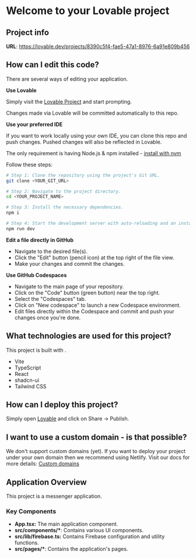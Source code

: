 # Welcome to your Lovable project

## Project info

**URL**: https://lovable.dev/projects/8390c5f4-fae5-47a1-8976-6a91e809b456

## How can I edit this code?

There are several ways of editing your application.

**Use Lovable**

Simply visit the [Lovable Project](https://lovable.dev/projects/8390c5f4-fae5-47a1-8976-6a91e809b456) and start prompting.

Changes made via Lovable will be committed automatically to this repo.

**Use your preferred IDE**

If you want to work locally using your own IDE, you can clone this repo and push changes. Pushed changes will also be reflected in Lovable.

The only requirement is having Node.js & npm installed - [install with nvm](https://github.com/nvm-sh/nvm#installing-and-updating)

Follow these steps:

```sh
# Step 1: Clone the repository using the project's Git URL.
git clone <YOUR_GIT_URL>

# Step 2: Navigate to the project directory.
cd <YOUR_PROJECT_NAME>

# Step 3: Install the necessary dependencies.
npm i

# Step 4: Start the development server with auto-reloading and an instant preview.
npm run dev
```

**Edit a file directly in GitHub**

- Navigate to the desired file(s).
- Click the "Edit" button (pencil icon) at the top right of the file view.
- Make your changes and commit the changes.

**Use GitHub Codespaces**

- Navigate to the main page of your repository.
- Click on the "Code" button (green button) near the top right.
- Select the "Codespaces" tab.
- Click on "New codespace" to launch a new Codespace environment.
- Edit files directly within the Codespace and commit and push your changes once you're done.

## What technologies are used for this project?

This project is built with .

- Vite
- TypeScript
- React
- shadcn-ui
- Tailwind CSS

## How can I deploy this project?

Simply open [Lovable](https://lovable.dev/projects/8390c5f4-fae5-47a1-8976-6a91e809b456) and click on Share -> Publish.

## I want to use a custom domain - is that possible?

We don't support custom domains (yet). If you want to deploy your project under your own domain then we recommend using Netlify. Visit our docs for more details: [Custom domains](https://docs.lovable.dev/tips-tricks/custom-domain/)

## Application Overview

This project is a messenger application.

### Key Components

*   **App.tsx:** The main application component.
*   **src/components/\***: Contains various UI components.
*   **src/lib/firebase.ts:** Contains Firebase configuration and utility functions.
*   **src/pages/\***: Contains the application's pages.
